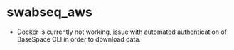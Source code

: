 # swabseq_aws

* Docker is currently not working, issue with automated authentication of BaseSpace CLI in order to download data.
